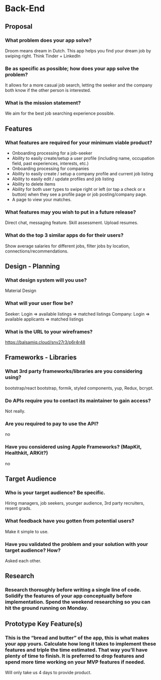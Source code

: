 # Back-End

## Proposal

### What problem does your app solve?
Droom means dream in Dutch. This app helps you find your dream job by swiping right. Think Tinder + LinkedIn


### Be as specific as possible; how does your app solve the problem?
It allows for a more casual job search, letting the seeker and the company both know if the other person is interested. 


### What is the mission statement?
We aim for the best job searching experience possible.

## Features

### What features are required for your minimum viable product?
- Onboarding processing for a job-seeker
- Ability to easily create/setup a user profile (including name, occupation field, past experiences, interests, etc.)
- Onboarding processing for companies
- Ability to easily create / setup a company profile and current job listing
- Ability to easily edit / update profiles and job listing
- Ability to delete items
- Ability for both user types to swipe right or left (or tap a check or x button) when they see a profile page or job posting/company page.
- A page to view your matches.


### What features may you wish to put in a future release?
Direct chat, messaging feature. Skill assessment. Upload resumes. 


### What do the top 3 similar apps do for their users?
Show average salaries for different jobs, filter jobs by location, connections/recommendations.

## Design - Planning


### What design system will you use?
Material Design


### What will your user flow be?
Seeker: Login => available listings => matched listings
Company: Login => available applicants => matched listings 


### What is the URL to your wireframes?
https://balsamiq.cloud/snv27r3/p6r4r48


## Frameworks - Libraries

### What 3rd party frameworks/libraries are you considering using?
bootstrap/react bootstrap, formik, styled components, yup, Redux, bcrypt. 


### Do APIs require you to contact its maintainer to gain access?
Not really. 


### Are you required to pay to use the API?
no


### Have you considered using Apple Frameworks? (MapKit, Healthkit, ARKit?)
no


## Target Audience

### Who is your target audience? Be specific.
Hiring managers, job seekers, younger audience, 3rd party recruiters, resent grads.


### What feedback have you gotten from potential users?
Make it simple to use. 


### Have you validated the problem and your solution with your target audience? How?
Asked each other. 


## Research

### Research thoroughly before writing a single line of code. Solidify the features of your app conceptually before implementation. Spend the weekend researching so you can hit the ground running on Monday.

## Prototype Key Feature(s)

### This is the “bread and butter” of the app, this is what makes your app yours. Calculate how long it takes to implement these features and triple the time estimated. That way you’ll have plenty of time to finish. It is preferred to drop features and spend more time working on your MVP features if needed.
Will only take us 4 days to provide product. 

